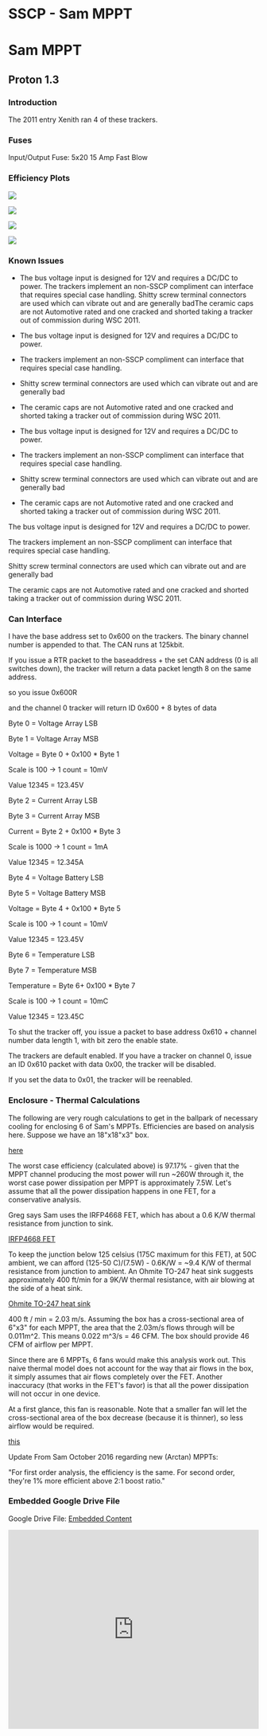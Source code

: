# SSCP - Sam MPPT

# Sam MPPT

## Proton 1.3

[](#h.thpuszkgss7y)

### Introduction

[](#h.g523tetouoe9)

The 2011 entry Xenith ran 4 of these trackers. 

### Fuses

[](#h.42aynazuixr)

Input/Output Fuse: 5x20 15 Amp Fast Blow

### Efficiency Plots

[](#h.b3sa43oxueii)

![](../../../../../assets/image_8f176b150d.png)

![](../../../../../assets/image_b6c8ab409e.png)

![](../../../../../assets/image_91bf0f0720.png)

![](../../../../../assets/image_b390b752b2.png)

### Known Issues

[](#h.gp9ctvixyo0x)

* The bus voltage input is designed for 12V and requires a DC/DC to power. The trackers implement an non-SSCP compliment can interface that requires special case handling. Shitty screw terminal connectors are used which can vibrate out and are generally badThe ceramic caps are not Automotive rated and one cracked and shorted taking a tracker out of commission during WSC 2011. 
* The bus voltage input is designed for 12V and requires a DC/DC to power. 
* The trackers implement an non-SSCP compliment can interface that requires special case handling. 
* Shitty screw terminal connectors are used which can vibrate out and are generally bad
* The ceramic caps are not Automotive rated and one cracked and shorted taking a tracker out of commission during WSC 2011. 

* The bus voltage input is designed for 12V and requires a DC/DC to power. 
* The trackers implement an non-SSCP compliment can interface that requires special case handling. 
* Shitty screw terminal connectors are used which can vibrate out and are generally bad
* The ceramic caps are not Automotive rated and one cracked and shorted taking a tracker out of commission during WSC 2011. 

The bus voltage input is designed for 12V and requires a DC/DC to power. 

The trackers implement an non-SSCP compliment can interface that requires special case handling. 

Shitty screw terminal connectors are used which can vibrate out and are generally bad

The ceramic caps are not Automotive rated and one cracked and shorted taking a tracker out of commission during WSC 2011. 

### Can Interface

[](#h.20dme734b7v6)

I have the base address set to 0x600 on the trackers. The binary channel number is appended to that. The CAN runs at 125kbit.

If you issue a RTR packet to the baseaddress + the set CAN address (0 is all switches down), the tracker will return a data packet length 8 on the same address.

so you issue 0x600R

and the channel 0 tracker will return ID 0x600 + 8 bytes of data 

Byte 0 = Voltage Array LSB

Byte 1 = Voltage Array MSB

Voltage = Byte 0 + 0x100 * Byte 1

Scale is 100 -> 1 count = 10mV

Value 12345 = 123.45V 

Byte 2 = Current Array LSB

Byte 3 = Current Array MSB

Current = Byte 2 + 0x100 * Byte 3

Scale is 1000 -> 1 count = 1mA

Value 12345 = 12.345A

Byte 4 = Voltage Battery LSB

Byte 5 = Voltage Battery MSB

Voltage = Byte 4 + 0x100 * Byte 5

Scale is 100 -> 1 count = 10mV

Value 12345 = 123.45V 

Byte 6 = Temperature LSB

Byte 7 = Temperature MSB

Temperature = Byte 6+ 0x100 * Byte 7

Scale is 100 -> 1 count = 10mC

Value 12345 = 123.45C 

To shut the tracker off, you issue a packet to base address 0x610 + channel number data length 1, with bit zero the enable state.

The trackers are default enabled. If you have a tracker on channel 0, issue an ID 0x610 packet with data 0x00, the tracker will be disabled.

If you set the data to 0x01, the tracker will be reenabled.

### Enclosure - Thermal Calculations

[](#h.f7e5rxogc5tj)

The following are very rough calculations to get in the ballpark of necessary cooling for enclosing 6 of Sam's MPPTs. Efficiencies are based on analysis here. Suppose we have an 18"x18"x3" box.

[ here](/stanford.edu/testduplicationsscp/home/sscp-2012-2013/array-2012-2013/sunbad-array-layout)

The worst case efficiency (calculated above) is 97.17% - given that the MPPT channel producing the most power will run ~260W through it, the worst case power dissipation per MPPT is approximately 7.5W. Let's assume that all the power dissipation happens in one FET, for a conservative analysis.

Greg says Sam uses the IRFP4668 FET, which has about a 0.6 K/W thermal resistance from junction to sink.

[ IRFP4668 FET](http://www.irf.com/product-info/datasheets/data/irfp4668pbf.pdf)

To keep the junction below 125 celsius (175C maximum for this FET), at 50C ambient, we can afford (125-50 C)/(7.5W) - 0.6K/W = ~9.4 K/W of thermal resistance from junction to ambient. An Ohmite TO-247 heat sink suggests approximately 400 ft/min for a 9K/W thermal resistance, with air blowing at the side of a heat sink. 

[ Ohmite TO-247 heat sink](http://media.digikey.com/pdf/Data%20Sheets/Ohmite%20PDFs/W_Series.pdf)

400 ft / min = 2.03 m/s. Assuming the box has a cross-sectional area of 6"x3" for each MPPT, the area that the 2.03m/s flows through will be 0.011m^2. This means 0.022 m^3/s = 46 CFM. The box should provide 46 CFM of airflow per MPPT.

Since there are 6 MPPTs, 6 fans would make this analysis work out. This naive thermal model does not account for the way that air flows in the box, it simply assumes that air flows completely over the FET. Another inaccuracy (that works in the FET's favor) is that all the power dissipation will not occur in one device.

At a first glance, this fan is reasonable. Note that a smaller fan will let the cross-sectional area of the box decrease (because it is thinner), so less airflow would be required.

[ this](http://www.digikey.com/product-detail/en/PMD2407PTB1-A.%282%29.GN/259-1411-ND/1249284)

Update From Sam October 2016 regarding new (Arctan) MPPTs:

"For first order analysis, the efficiency is the same. For second order, they're 1% more efficient above 2:1 boost ratio." 

[](https://drive.google.com/folderview?id=1yAYHFPoaZYimiRfmu-PXkUmztG3tVJi8)

### Embedded Google Drive File

Google Drive File: [Embedded Content](https://drive.google.com/embeddedfolderview?id=1yAYHFPoaZYimiRfmu-PXkUmztG3tVJi8#list)

<iframe width="100%" height="400" src="https://drive.google.com/embeddedfolderview?id=1yAYHFPoaZYimiRfmu-PXkUmztG3tVJi8#list" frameborder="0"></iframe>

